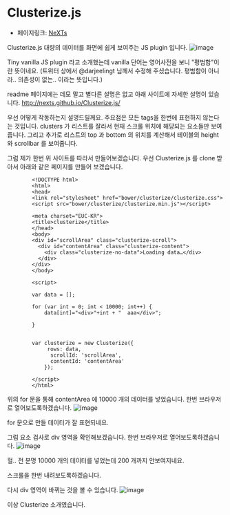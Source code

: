 # Clusterize.js
- 페이지링크: [NeXTs](https://github.com/NeXTs/Clusterize.js)


Clusterize.js 대량의 데이터를 화면에 쉽게 보여주는  JS plugin 입니다.
![image](https://camo.githubusercontent.com/3fdf92a4434b15d2b82001608e7808e8980de6c7/687474703a2f2f6e657874732e6769746875622e696f2f436c7573746572697a652e6a732f696d672f7461626c655f6578616d706c652e676966)

 Tiny vanilla JS plugin  라고 소개했는데 vanilla  단어는 영어사전을 보니  "평범함"이란 뜻이네요.
 (트위터 상에서 @darjeelingt 님께서 수정해 주셨습니다. 평범함이 아니라.. 의존성이 없는.. 이라는 뜻입니다.)

 readme 페이지에는 데모 말고 별다른 설명은 없고 아래 사이트에 자세한 설명이 있습니다.
   http://nexts.github.io/Clusterize.js/

 우선 어떻게 작동하는지 설명드릴께요. 주요점은 모든 tags을 한번에 표현하지 않는다는 것입니다.
 clusters 가 리스트를 잘라서 현재 스크롤 위치에 해당되는 요소들만 보여줍니다.  그리고 추가로 리스트의 top  과  bottom 의 위치를 계산해서 테이블의 height  와 scrollbar  를 보여줍니다.


  그럼 제가 한번 위 사이트를 따라서 만들어보겠습니다.
우선 Clusterize.js 를 clone 받아서 아래와 같은 페이지를 만들어 보겠습니다.

			<!DOCTYPE html>
			<html>
			<head>
			<link rel="stylesheet" href="bower/clusterize/clusterize.css">
			<script src="bower/clusterize/clusterize.min.js"></script>

			<meta charset="EUC-KR">
			<title>clusterize</title>
			</head>
			<body>
			<div id="scrollArea" class="clusterize-scroll">
			  <div id="contentArea" class="clusterize-content">
			    <div class="clusterize-no-data">Loading data…</div>
			  </div>
			</div>
			</body>

			<script>

			var data = [];

			for (var int = 0; int < 10000; int++) {
				data[int]="<div>"+int + "  aaa</div>";

			}


			var clusterize = new Clusterize({
				 rows: data,
				  scrollId: 'scrollArea',
				  contentId: 'contentArea'
				});

			</script>
			</html>


위의 for 문을 통해  contentArea 에  10000 개의 데이터를  넣었습니다.
한번 브라우저로 열어보도록하겠습니다.
![image](https://raw.githubusercontent.com/TeamSEGO/github-trend-kr/master/img/014-05_NeXTs-Clusterize-1.png)

for 문으로 만들 데이터가 잘 표현되네요.

그럼 요소 검사로 div 영역을 확인해보겠습니다.
 한번 브라우저로 열어보도록하겠습니다.
![image](https://raw.githubusercontent.com/TeamSEGO/github-trend-kr/master/img/014-05_NeXTs-Clusterize-2.png)

헐.. 전 분명 10000 개의 데이터를 넣었는데 200 개까지 안보여지네요.

스크롤을 한번 내려보도록하겠습니다.

다시 div 영역이 바뀌는 것을 볼 수 있습니다.
![image](https://raw.githubusercontent.com/TeamSEGO/github-trend-kr/master/img/014-05_NeXTs-Clusterize-3.png)

이상 Clusterize 소개였습니다.
